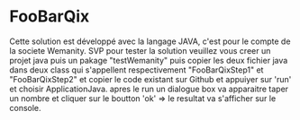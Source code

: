 # FooBarQix
Cette solution est développé avec la langage JAVA, c'est pour le compte de la societe Wemanity. 
SVP pour tester la solution veuillez vous creer un projet java puis un pakage "testWemanity" puis copier les deux fichier java dans deux class qui s'appellent respectivement "FooBarQixStep1" et "FooBarQixStep2" et copier le code existant sur Github et appuiyer sur 'run' et choisir ApplicationJava. 
apres le run un dialogue box va apparaitre taper un nombre et cliquer sur le boutton 'ok' => le resultat va s'afficher sur le console.
